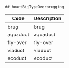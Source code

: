	## hoortBijTypeOverbrugging			
				
|	Code	|	Description	|
|	---	|	---	|
|	brug	|	brug	|
|	aquaduct	|	aquaduct	|
|	fly-over	|	fly-over	|
|	viaduct	|	viaduct	|
|	ecoduct	|	ecoduct	|
